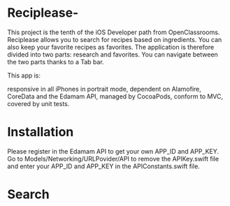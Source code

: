 # Reciplease-
This project is the tenth of the iOS Developer path from OpenClassrooms. 
Reciplease allows you to search for recipes based on ingredients. You can also keep your favorite recipes as favorites.
The application is therefore divided into two parts: research and favorites. You can navigate between the two parts thanks to a Tab bar.

This app is:

responsive in all iPhones in portrait mode,
dependent on Alamofire, CoreData and the Edamam API,
managed by CocoaPods,
conform to MVC,
covered by unit tests.

# Installation

Please register in the Edamam API to get your own APP_ID and APP_KEY.
Go to Models/Networking/URLPovider/API to remove the APIKey.swift file and enter your APP_ID and APP_KEY in the APIConstants.swift file.

# Search

